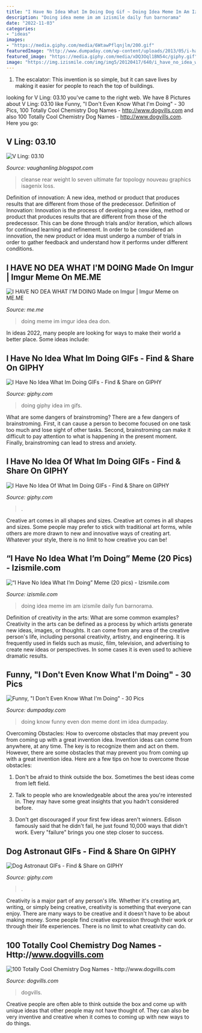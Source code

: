 ```yaml
---
title: "I Have No Idea What Im Doing Dog Gif ~ Doing Idea Meme Im Am Izismile Daily Fun Barnorama"
description: "Doing idea meme im am izismile daily fun barnorama"
date: "2022-11-03"
categories:
- "ideas"
images:
- "https://media.giphy.com/media/6WtawPflqnjlm/200.gif"
featuredImage: "http://www.dumpaday.com/wp-content/uploads/2013/05/i-have-no-idea-what-Im-doing-meme-4.jpg"
featured_image: "https://media.giphy.com/media/xDQ3Oql1BN54c/giphy.gif"
image: "https://img.izismile.com/img/img5/20120417/640/i_have_no_idea_what_im_doing_meme_640_20.jpg"
---
```



1. The escalator: This invention is so simple, but it can save lives by making it easier for people to reach the top of buildings.

	

		
looking for V Ling: 03.10 you've came to the right web. We have 8 Pictures about V Ling: 03.10 like Funny, &quot;I Don&#039;t Even Know What I&#039;m Doing&quot; - 30 Pics, 100 Totally Cool Chemistry Dog Names - http://www.dogvills.com and also 100 Totally Cool Chemistry Dog Names - http://www.dogvills.com. Here you go:
		
    
## V Ling: 03.10

<img loading=lazy src="https://1.bp.blogspot.com/_annTPGBcsB4/S6Vr6VCI87I/AAAAAAAADKI/kkTEKXpqpak/s400/model-d-rear.jpg" onerror="this.onerror=null;this.src='https://tse4.mm.bing.net/th?id=OIP.nqxg4mbM5Pk2OxwOrMtK-wAAAA&amp;pid=15.1';" alt="V Ling: 03.10">

_Source: vaughanling.blogspot.com_

>cleanse rear weight lo seven ultimate far topology nouveau graphics isagenix loss. 

	

Definition of innovation: A new idea, method or product that produces results that are different from those of the predecessor.
Definition of Innovation: 
Innovation is the process of developing a new idea, method or product that produces results that are different from those of the predecessor. This can be done through trials and/or iteration, which allows for continued learning and refinement. In order to be considered an innovation, the new product or idea must undergo a number of trials in order to gather feedback and understand how it performs under different conditions.

    
## I HAVE NO DEA WHAT I&#039;M DOING Made On Imgur | Imgur Meme On ME.ME

<img loading=lazy src="https://pics.me.me/i-have-no-dea-what-im-doing-made-on-imgur-19371770.png" onerror="this.onerror=null;this.src='https://tse4.mm.bing.net/th?id=OIP.ESVBoYH7782Dm-2hvG3DHwHaF5&amp;pid=15.1';" alt="I HAVE NO DEA WHAT I&#039;M DOING Made on Imgur | Imgur Meme on ME.ME">

_Source: me.me_

>doing meme im imgur idea dea don. 

	

In ideas 2022, many people are looking for ways to make their world a better place. Some ideas include:

    
## I Have No Idea What Im Doing GIFs - Find &amp; Share On GIPHY

<img loading=lazy src="https://media.giphy.com/media/xDQ3Oql1BN54c/giphy.gif" onerror="this.onerror=null;this.src='https://tse2.mm.bing.net/th?id=OIP.3dfPm9-IK6ee4iT_2og1BAAAAA&amp;pid=15.1';" alt="I Have No Idea What Im Doing GIFs - Find &amp; Share on GIPHY">

_Source: giphy.com_

>doing giphy idea im gifs. 

	

What are some dangers of brainstroming?
There are a few dangers of brainstroming. First, it can cause a person to become focused on one task too much and lose sight of other tasks. Second, brainstroming can make it difficult to pay attention to what is happening in the present moment. Finally, brainstroming can lead to stress and anxiety.

    
## I Have No Idea Of What Im Doing GIFs - Find &amp; Share On GIPHY

<img loading=lazy src="https://media.giphy.com/media/6WtawPflqnjlm/200.gif" onerror="this.onerror=null;this.src='https://tse3.mm.bing.net/th?id=OIP.qjUAZkLOkAKWM0f979tuTwAAAA&amp;pid=15.1';" alt="I Have No Idea Of What Im Doing GIFs - Find &amp; Share on GIPHY">

_Source: giphy.com_

>. 

	

Creative art comes in all shapes and sizes.
Creative art comes in all shapes and sizes. Some people may prefer to stick with traditional art forms, while others are more drawn to new and innovative ways of creating art. Whatever your style, there is no limit to how creative you can be!

    
## “I Have No Idea What I’m Doing” Meme (20 Pics) - Izismile.com

<img loading=lazy src="https://img.izismile.com/img/img5/20120417/640/i_have_no_idea_what_im_doing_meme_640_20.jpg" onerror="this.onerror=null;this.src='https://tse2.mm.bing.net/th?id=OIP.S5krkU6ww8k1ywVxauCFtQHaFT&amp;pid=15.1';" alt="“I Have No Idea What I’m Doing” Meme (20 pics) - Izismile.com">

_Source: izismile.com_

>doing idea meme im am izismile daily fun barnorama. 

	

Definition of creativity in the arts: What are some common examples?
Creativity in the arts can be defined as a process by which artists generate new ideas, images, or thoughts. It can come from any area of the creative person's life, including personal creativity, artistry, and engineering. It is frequently used in fields such as music, film, television, and advertising to create new ideas or perspectives. In some cases it is even used to achieve dramatic results.

    
## Funny, &quot;I Don&#039;t Even Know What I&#039;m Doing&quot; - 30 Pics

<img loading=lazy src="http://www.dumpaday.com/wp-content/uploads/2013/05/i-have-no-idea-what-Im-doing-meme-4.jpg" onerror="this.onerror=null;this.src='https://tse1.mm.bing.net/th?id=OIP.OaXXhaw9KGLZL79oCppjYQHaFB&amp;pid=15.1';" alt="Funny, &quot;I Don&#039;t Even Know What I&#039;m Doing&quot; - 30 Pics">

_Source: dumpaday.com_

>doing know funny even don meme dont im idea dumpaday. 

	

Overcoming Obstacles: How to overcome obstacles that may prevent you from coming up with a great invention idea.
Invention ideas can come from anywhere, at any time. The key is to recognize them and act on them. However, there are some obstacles that may prevent you from coming up with a great invention idea. Here are a few tips on how to overcome those obstacles:
1) Don't be afraid to think outside the box. Sometimes the best ideas come from left field.

2) Talk to people who are knowledgeable about the area you're interested in. They may have some great insights that you hadn't considered before.

3) Don't get discouraged if your first few ideas aren't winners. Edison famously said that he didn't fail, he just found 10,000 ways that didn't work. Every "failure" brings you one step closer to success.

    
## Dog Astronaut GIFs - Find &amp; Share On GIPHY

<img loading=lazy src="https://media.giphy.com/media/l0Iych4GHWMRxci2I/giphy.gif" onerror="this.onerror=null;this.src='https://tse2.mm.bing.net/th?id=OIP.H9PRzrnXow8a0SVkwZ9kWAHaEK&amp;pid=15.1';" alt="Dog Astronaut GIFs - Find &amp; Share on GIPHY">

_Source: giphy.com_

>. 

	

Creativity is a major part of any person's life. Whether it's creating art, writing, or simply being creative, creativity is something that everyone can enjoy. There are many ways to be creative and it doesn't have to be about making money. Some people find creative expression through their work or through their life experiences. There is no limit to what creativity can do.

    
## 100 Totally Cool Chemistry Dog Names - Http://www.dogvills.com

<img loading=lazy src="https://www.dogvills.com/wp-content/uploads/2020/10/chemistry-dog-names-b-850x445.jpg" onerror="this.onerror=null;this.src='https://tse2.mm.bing.net/th?id=OIP.iQpMJJNgghvjM3WAlL83sAHaD4&amp;pid=15.1';" alt="100 Totally Cool Chemistry Dog Names - http://www.dogvills.com">

_Source: dogvills.com_

>dogvills. 

	

Creative people are often able to think outside the box and come up with unique ideas that other people may not have thought of. They can also be very inventive and creative when it comes to coming up with new ways to do things.

